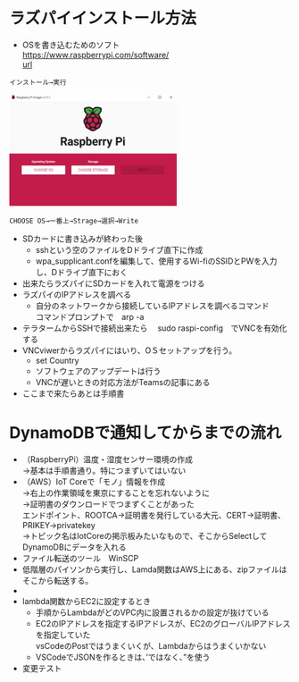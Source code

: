 # ラズパイインストール方法  


- OSを書き込むためのソフト  
https://www.raspberrypi.com/software/  
[url](https://www.raspberrypi.com/software/)   

```
インストール→実行   
```
<img alt="OSインストーラ画像" src="./img/OS%E3%82%A4%E3%83%B3%E3%82%B9%E3%83%88%E3%83%BC%E3%83%A9.png" width="300" height="200">

```
CHOOSE OS→一番上→Strage→選択→Write  
```  

- SDカードに書き込みが終わった後  
  - sshという空のファイルをDドライブ直下に作成
  - wpa_supplicant.confを編集して、使用するWi-fiのSSIDとPWを入力し、Dドライブ直下におく  
- 出来たらラズパイにSDカードを入れて電源をつける
- ラズパイのIPアドレスを調べる  
  - 自分のネットワークから接続しているIPアドレスを調べるコマンド  
   コマンドプロンプトで　arp -a
- テラタームからSSHで接続出来たら
　sudo raspi-config　でVNCを有効化する
- VNCviwerからラズパイにはいり、OＳセットアップを行う。  
  - set Country
  - ソフトウェアのアップデートは行う
  - VNCが遅いときの対応方法がTeamsの記事にある  
- ここまで来たらあとは手順書

# DynamoDBで通知してからまでの流れ  
- （RaspberryPi）温度・湿度センサー環境の作成  
→基本は手順書通り。特につまずいてはいない
- （AWS）IoT Coreで「モノ」情報を作成  
→右上の作業領域を東京にすることを忘れないように  
→証明書のダウンロードでつまずくことがあった  
エンドポイント、ROOTCA→証明書を発行している大元、CERT→証明書、PRIKEY→privatekey  
→トピック名はIotCoreの掲示板みたいなもので、そこからSelectしてDynamoDBにデータを入れる  
- ファイル転送のツール　WinSCP
- 低階層のパイソンから実行し、Lamda関数はAWS上にある、zipファイルはそこから転送する。  
-  
- lambda関数からEC2に設定するとき  
  - 手順からLambdaがどのVPC内に設置されるかの設定が抜けている  
  - EC2のIPアドレスを指定するIPアドレスが、EC2のグローバルIPアドレスを指定していた  
  vsCodeのPostではうまくいくが、Lambdaからはうまくいかない
  - VSCodeでJSONを作るときは、’ではなく、”を使う
- 変更テスト